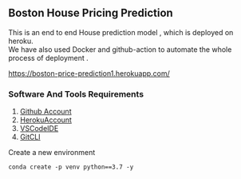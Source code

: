 ## Boston House Pricing Prediction
This is an end to end House prediction model , which is deployed on heroku. \
We have also used Docker and github-action to automate the whole process of deployment . 

https://boston-price-prediction1.herokuapp.com/


### Software And Tools Requirements

1. [Github Account](https://github.com)
2. [HerokuAccount](https://heroku.com)
3. [VSCodeIDE](https://code.visualstudio.com/)
4. [GitCLI](https://git-scm.com/book/en/v2/Getting-Started-The-Command-Line)

Create a new environment

```
conda create -p venv python==3.7 -y
```